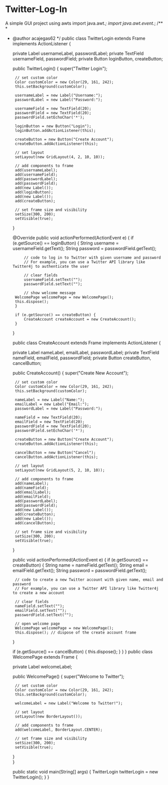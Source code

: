 # Twitter-Log-In
A simple GUI project using awts 
import java.awt.*;
import java.awt.event.*;
/**
 *
 * @author acajegas62
 */
public class TwitterLogin extends Frame implements ActionListener {
    
    private Label usernameLabel, passwordLabel;
    private TextField usernameField, passwordField;
    private Button loginButton, createButton;
    
    public TwitterLogin() {
        super("Twitter Login");
        
        // set custom color
        Color customColor = new Color(29, 161, 242);
        this.setBackground(customColor);
        
        usernameLabel = new Label("Username:");
        passwordLabel = new Label("Password:");
        
        usernameField = new TextField(20);
        passwordField = new TextField(20);
        passwordField.setEchoChar('*');
        
        loginButton = new Button("Login");
        loginButton.addActionListener(this);
        
        createButton = new Button("Create Account");
        createButton.addActionListener(this);
        
        // set layout
        setLayout(new GridLayout(4, 2, 10, 10));
        
        // add components to frame
        add(usernameLabel);
        add(usernameField);
        add(passwordLabel);
        add(passwordField);
        add(new Label());
        add(loginButton);
        add(new Label());
        add(createButton);
        
        // set frame size and visibility
        setSize(300, 200);
        setVisible(true);
    }
    
    @Override
    public void actionPerformed(ActionEvent e) {
        if (e.getSource() == loginButton) {
            String username = usernameField.getText();
            String password = passwordField.getText();
            
            // code to log in to Twitter with given username and password
            // For example, you can use a Twitter API library like Twitter4j to authenticate the user
            
            // clear fields
            usernameField.setText("");
            passwordField.setText("");
            
            // show welcome message
        WelcomePage welcomePage = new WelcomePage();
        this.dispose();
        }
        
        if (e.getSource() == createButton) {
            CreateAccount createAccount = new CreateAccount();
        }
    }
    
    public class CreateAccount extends Frame implements ActionListener {
    
    private Label nameLabel, emailLabel, passwordLabel;
    private TextField nameField, emailField, passwordField;
    private Button createButton, cancelButton;
    
    public CreateAccount() {
        super("Create New Account");
        
        // set custom color
        Color customColor = new Color(29, 161, 242);
        this.setBackground(customColor);
        
        nameLabel = new Label("Name:");
        emailLabel = new Label("Email:");
        passwordLabel = new Label("Password:");
        
        nameField = new TextField(20);
        emailField = new TextField(20);
        passwordField = new TextField(20);
        passwordField.setEchoChar('*');
        
        createButton = new Button("Create Account");
        createButton.addActionListener(this);
        
        cancelButton = new Button("Cancel");
        cancelButton.addActionListener(this);
        
        // set layout
        setLayout(new GridLayout(5, 2, 10, 10));
        
        // add components to frame
        add(nameLabel);
        add(nameField);
        add(emailLabel);
        add(emailField);
        add(passwordLabel);
        add(passwordField);
        add(new Label());
        add(createButton);
        add(new Label());
        add(cancelButton);
        
        // set frame size and visibility
        setSize(300, 200);
        setVisible(true);
    }
    
    public void actionPerformed(ActionEvent e) {
    if (e.getSource() == createButton) {
        String name = nameField.getText();
        String email = emailField.getText();
        String password = passwordField.getText();
        
        // code to create a new Twitter account with given name, email and password
        // For example, you can use a Twitter API library like Twitter4j to create a new account
        
        // clear fields
        nameField.setText("");
        emailField.setText("");
        passwordField.setText("");
        
        // open welcome page
        WelcomePage welcomePage = new WelcomePage();
        this.dispose(); // dispose of the create account frame
    }
    
    if (e.getSource() == cancelButton) {
        this.dispose();
    }
}
}
    public class WelcomePage extends Frame {
    
    private Label welcomeLabel;
    
    public WelcomePage() {
        super("Welcome to Twitter");
        
        // set custom color
        Color customColor = new Color(29, 161, 242);
        this.setBackground(customColor);
        
        welcomeLabel = new Label("Welcome to Twitter!");
        
        // set layout
        setLayout(new BorderLayout());
        
        // add components to frame
        add(welcomeLabel, BorderLayout.CENTER);
        
        // set frame size and visibility
        setSize(300, 200);
        setVisible(true);
        
    }   
}

    public static void main(String[] args) {
        TwitterLogin twitterLogin = new TwitterLogin();
    }
}
